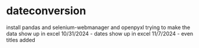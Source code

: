 # dateconversion

install pandas and selenium-webmanager and openpyxl
trying to make the data show up in excel
10/31/2024 - dates show up in excel
11/7/2024 - even titles added
